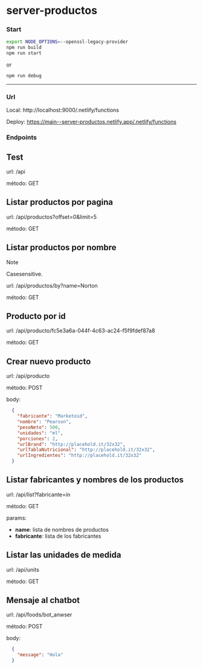 # server-productos

### Start

```bash
export NODE_OPTIONS=--openssl-legacy-provider
npm run build
npm run start
```
or

```bash
npm run debug
```

---
### Url
Local: http://localhost:9000/.netlify/functions

Deploy: https://main--server-productos.netlify.app/.netlify/functions

### Endpoints

**Test**   
---
url: /api

método: GET

**Listar productos por pagina**
---

url: /api/productos?offset=0&limit=5

método: GET

**Listar productos por nombre**
---
> [!NOTE]  
> Casesensitive.

url: /api/productos/by?name=Norton

método: GET

**Producto por id**
---

url: /api/producto/fc5e3a6a-044f-4c63-ac24-f5f9fdef87a8

método: GET

**Crear nuevo producto**
---



url: /api/producto

método: POST

body:
```json
  {
    "fabricante": "Marketoid",
    "nombre": "Pearson",
    "pesoNeto": 500,
    "unidades": "ml",
    "porciones": 2,
    "urlBrand": "http://placehold.it/32x32",
    "urlTablaNutricional": "http://placehold.it/32x32",
    "urlIngredientes": "http://placehold.it/32x32"
  }

```

**Listar fabricantes y nombres de los productos**
---

url: /api/list?fabricante=in

método: GET

params: 
  - **name**: lista de nombres de productos
  - **fabricante**: lista de los fabricantes

**Listar las unidades de medida**
---

url: /api/units

método: GET


**Mensaje al chatbot**
---

url: /api/foods/bot_anwser

método: POST

body:
```json
  {
    "message": "Hola"
  }

```

